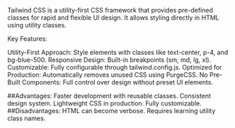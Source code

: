 Tailwind CSS is a utility-first CSS framework that provides pre-defined classes for rapid and flexible UI design. It allows styling directly in HTML using utility classes.

Key Features:

Utility-First Approach: Style elements with classes like text-center, p-4, and bg-blue-500.
Responsive Design: Built-in breakpoints (sm, md, lg, xl).
Customizable: Fully configurable through tailwind.config.js.
Optimized for Production: Automatically removes unused CSS using PurgeCSS.
No Pre-Built Components: Full control over design without preset UI elements.

##Advantages:
Faster development with reusable classes.
Consistent design system.
Lightweight CSS in production.
Fully customizable.
##Disadvantages:
HTML can become verbose.
Requires learning utility class names.
